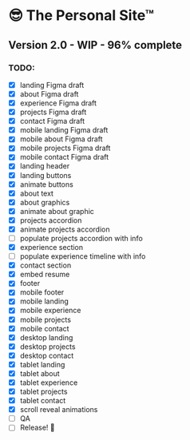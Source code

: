 # 😎 The Personal Site™

## Version 2.0 - WIP - 96% complete

### TODO:

- [x] landing Figma draft
- [x] about Figma draft
- [x] experience Figma draft
- [x] projects Figma draft
- [x] contact Figma draft
- [x] mobile landing Figma draft
- [x] mobile about Figma draft
- [x] mobile projects Figma draft
- [x] mobile contact Figma draft
- [x] landing header
- [x] landing buttons
- [x] animate buttons
- [x] about text
- [x] about graphics
- [x] animate about graphic
- [x] projects accordion
- [x] animate projects accordion
- [ ] populate projects accordion with info
- [x] experience section
- [ ] populate experience timeline with info
- [x] contact section
- [x] embed resume
- [x] footer
- [x] mobile footer
- [x] mobile landing
- [x] mobile experience
- [x] mobile projects
- [x] mobile contact
- [x] desktop landing
- [x] desktop projects
- [x] desktop contact
- [x] tablet landing
- [x] tablet about
- [x] tablet experience
- [x] tablet projects
- [x] tablet contact
- [x] scroll reveal animations
- [ ] QA
- [ ] Release! 🎉
